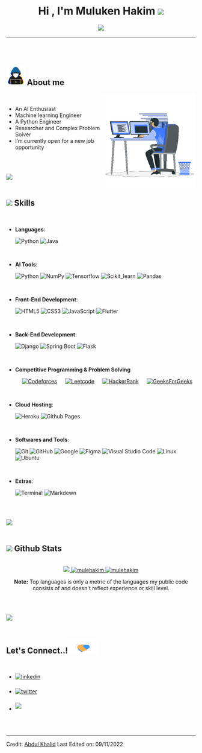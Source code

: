 <h1 align="center"><b>Hi , I'm Muluken Hakim </b><img src="https://media.giphy.com/media/hvRJCLFzcasrR4ia7z/giphy.gif" width="35"></h1>

<p align="center">
  <a href="https://github.com/mulehakim/readme-typing-svg"><img src="https://readme-typing-svg.herokuapp.com?font=Time+New+Roman&color=cyan&size=25&center=true&vCenter=true&width=600&height=100&lines=Welcome+to+my+GitHub+Profile+&hearts;++;Software+Engineering(AI)+Graduate;Interested+in+ML;Python+Developer;Active+Learner/Researcher;Love+to+learn+new+stuffs..<3"></a>
</p>

----

<br><br>

<!-- <p align="center"> 
	<img src="https://komarev.com/ghpvc/?username=Mr-MaNia7&label=Profile%20views&color=0e75b6&style=plastic" alt="MuleHakim" /> 
	<a href = "https://commits.top/ethiopia.html" target="_blank">
		<img src="https://gist.github.com/mulehakim/7df5af6e972f734bb9793bcc53ec8a9b#file-github-rank-svg" alt="MuleHakim" target="_blank"/> 
	</a>
</p> -->
	
## <picture><img src = "https://github.com/0xAbdulKhalid/0xAbdulKhalid/raw/main/assets/mdImages/about_me.gif" width = 50px></picture> **About me**

<picture> <img align="right" src="https://github.com/0xAbdulKhalid/0xAbdulKhalid/raw/main/assets/mdImages/Right_Side.gif" width = 250px></picture>

<br>

- An AI Enthusiast
- Machine learning Engineer
- A Python Engineer
- Researcher and Complex Problem Solver
- I’m currently open for a new job opportunity
<!-- - Personal website [link](https://www.0xabdulkhalid.ml) -->

<br><br>

<img src="https://user-images.githubusercontent.com/73097560/115834477-dbab4500-a447-11eb-908a-139a6edaec5c.gif"><br><br>

## <img src="https://media2.giphy.com/media/QssGEmpkyEOhBCb7e1/giphy.gif?cid=ecf05e47a0n3gi1bfqntqmob8g9aid1oyj2wr3ds3mg700bl&rid=giphy.gif" width ="25"><b> Skills</b>

<br>

<p align="center">

- **Languages**:
    
    ![Python](https://img.shields.io/badge/Python%20-%2314354C.svg?style=for-the-badge&logo=python&logoColor=white)
    ![Java](https://img.shields.io/badge/Java%20-%23E34F26.svg?style=for-the-badge&logo=java&logoColor=white)

<br>

- **AI Tools**:
    
    ![Python](https://img.shields.io/badge/Python%20-%2314354C.svg?style=for-the-badge&logo=python&logoColor=white)
    ![NumPy](https://img.shields.io/badge/NumPy%20-%23F7DF1E.svg?style=for-the-badge&logo=numpy&logoColor=black)
    ![Tensorflow](https://img.shields.io/badge/Tensorflow%20-%2300599C.svg?style=for-the-badge&logo=Tensorflow%2B%2B&logoColor=white)
    ![Scikit_learn](https://img.shields.io/badge/Scikit_learn%20-%23E34F26.svg?style=for-the-badge&logo=Scikit_learn&logoColor=white)
    ![Pandas](https://img.shields.io/badge/Pandas%20-%2300599C.svg?style=for-the-badge&logo=Pandas%2B%2B&logoColor=white)    

<br>
    
- **Front-End Development**:

   ![HTML5](https://img.shields.io/badge/HTML5%20-%23E34F26.svg?style=for-the-badge&logo=html5&logoColor=white)
   ![CSS3](https://img.shields.io/badge/CSS%20-%231572B6.svg?style=for-the-badge&logo=css3&logoColor=white)
   ![JavaScript](https://img.shields.io/badge/JavaScript%20-%23F7DF1E.svg?style=for-the-badge&logo=javascript&logoColor=black)
   ![Flutter](https://img.shields.io/badge/Flutter-0078d7.svg?style=for-the-badge&logo=flutter&logoColor=white)

<br>

- **Back-End Development**:

   ![Django](https://img.shields.io/badge/Django-%2314354C.svg?style=for-the-badge&logo=django&logoColor=white)
   ![Spring Boot](https://img.shields.io/badge/SpringBoot-%23054020.svg?style=for-the-badge&logo=SpringBoot&logoColor=white)
   ![Flask](https://img.shields.io/badge/Flask%20-%23F7DF1E.svg?style=for-the-badge&logo=flask&logoColor=black)

<br>

- **Competitive Programming & Problem Solving** 
    
    <p>
      &emsp;
        <a href="https://codeforces.com/profile/mulehakim" target="_blank"><img alt = "Codeforces" src="https://img.shields.io/badge/codeforces%20-%231F8ACB.svg?style=plastic&logo=codeforces&logoColor=white" /></a>	
      &emsp;
        <a href="https://leetcode.com/mulehakim/" target="_blank"><img alt = "Leetcode" src="https://img.shields.io/badge/LeetCode%20-%23FFA116.svg?style=plastic&logo=leetcode&logoColor=black" /></a>
      &emsp;
        <a href="https://www.hackerrank.com/mulehakim" target="_blank"><img alt = "HackerRank" src="https://img.shields.io/badge/hackerrank-%232EC866.svg?style=plastic&logo=hackerrank&logoColor=white" /></a>
      &emsp;
        <a href="https://auth.geeksforgeeks.org/user/mulehakim/profile" target="_blank"><img alt = "GeeksForGeeks" src="https://img.shields.io/badge/Geeks%20For%20Geeks-%232EC866.svg?style=plastic&logo=geeksforgeeks&logoColor=white" /></a>
    </p>

<br>

- **Cloud Hosting**:

    ![Heroku](https://img.shields.io/badge/Heroku-%232C2255.svg?style=for-the-badge&logo=heroku&logoColor=white)
    ![Github Pages](https://img.shields.io/badge/GitHub%20Pages-%23327FC7.svg?style=for-the-badge&logo=github&logoColor=white)

<br>

- **Softwares and Tools**:

    ![Git](https://img.shields.io/badge/git-%23F05033.svg?style=for-the-badge&logo=git&logoColor=white)
    ![GitHub](https://img.shields.io/badge/github-%23121011.svg?style=for-the-badge&logo=github&logoColor=white)
    ![Google](https://img.shields.io/badge/google-%234285F4.svg?style=for-the-badge&logo=google&logoColor=white)
    ![Figma](https://img.shields.io/badge/Figma-F24E1E?style=for-the-badge&logo=figma&logoColor=white)
    ![Visual Studio Code](https://img.shields.io/badge/Visual%20Studio%20Code-0078d7.svg?style=for-the-badge&logo=visual-studio-code&logoColor=white)
    ![Linux](https://img.shields.io/badge/Linux-FCC624?style=for-the-badge&logo=linux&logoColor=black)
    ![Ubuntu](https://img.shields.io/badge/Ubuntu-E95420?style=for-the-badge&logo=ubuntu&logoColor=white)

<br>

- **Extras**:

    ![Terminal](https://img.shields.io/badge/Terminal-%23000000.svg?style=for-the-badge&logo=gnu-bash&logoColor=white)
    ![Markdown](https://img.shields.io/badge/markdown-%23000000.svg?style=for-the-badge&logo=markdown&logoColor=white)

</p>

<br><br>

<img src="https://user-images.githubusercontent.com/73097560/115834477-dbab4500-a447-11eb-908a-139a6edaec5c.gif"><br><br>

## <img src="https://media.giphy.com/media/iY8CRBdQXODJSCERIr/giphy.gif" width="35"><b> Github Stats </b>
<br>

<div align="center">

  <a href="https://github.com/mulehakim/">
    <img src="https://github-readme-stats.vercel.app/api?username=mulehakim&include_all_commits=true&count_private=true&show_icons=true&line_height=20&title_color=7A7ADB&icon_color=2234AE&text_color=D3D3D3&bg_color=0,000000,130F40" width="450"/>
    <img src="https://github-readme-stats.vercel.app/api/top-langs?username=mulehakim&show_icons=true&locale=en&layout=compact&line_height=20&title_color=7A7ADB&icon_color=2234AE&text_color=D3D3D3&bg_color=0,000000,130F40" width="375"  alt="mulehakim"/>
    <img src="https://github-profile-trophy.vercel.app/?username=mulehakim&layout=compact&theme=algolia" alt="mulehakim" />
  </a>

  <b>Note:</b> Top languages is only a metric of the languages my public code consists of and doesn't reflect experience or skill level.
</div>

<br><br>

<img src="https://user-images.githubusercontent.com/73097560/115834477-dbab4500-a447-11eb-908a-139a6edaec5c.gif"><br><br>

## <b> Let's Connect..!</b><img src="https://github.com/0xAbdulKhalid/0xAbdulKhalid/raw/main/assets/mdImages/handshake.gif" width ="80">
<br>
<div align='left'>

<ul>

<li>
<a href="https://www.linkedin.com/in/mulukenhakim/" target="_blank">
<img src="https://img.shields.io/badge/linkedin:  Muluken-%2300acee.svg?color=405DE6&style=for-the-badge&logo=linkedin&logoColor=white" alt=linkedin style="margin-bottom: 5px;"/>
</a>
</li>

<br>

<li>
<a href="https://t.me/setura1" target="_blank">
<img src="https://img.shields.io/badge/telegram:  MuleHakim-%2300acee.svg?color=1DA1F2&style=for-the-badge&logo=telegram&logoColor=white" alt=twitter style="margin-bottom: 5px;"/>
</a>
</li>

<br>

<li>
<a href="mailto:mulukenhakim97@gmail.com" target="_blank">
<img src="https://img.shields.io/badge/gmail:  Muluken-%23EA4335.svg?style=for-the-badge&logo=gmail&logoColor=white" t=mail style="margin-bottom: 5px;" />
</a>
</li>
	
</ul>
</div>

<br><br>

----
Credit: [Abdul Khalid](https://github.com/0xabdulkhalid) Last Edited on: 09/11/2022
